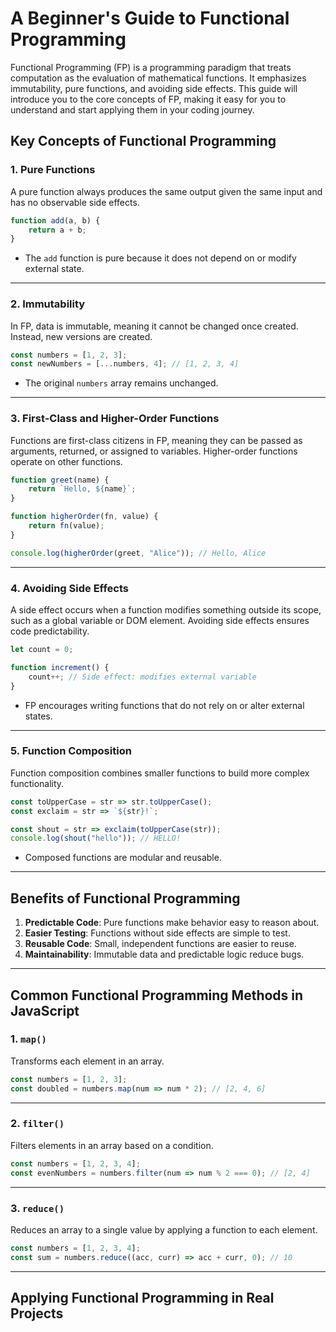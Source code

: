 # A Beginner's Guide to Functional Programming

Functional Programming (FP) is a programming paradigm that treats computation as the evaluation of mathematical functions. It emphasizes immutability, pure functions, and avoiding side effects. This guide will introduce you to the core concepts of FP, making it easy for you to understand and start applying them in your coding journey.


## Key Concepts of Functional Programming


### 1. Pure Functions

A pure function always produces the same output given the same input and has no observable side effects.

```javascript
function add(a, b) {
    return a + b;
}
```

- The `add` function is pure because it does not depend on or modify external state.

---


### 2. Immutability

In FP, data is immutable, meaning it cannot be changed once created. Instead, new versions are created.

```javascript
const numbers = [1, 2, 3];
const newNumbers = [...numbers, 4]; // [1, 2, 3, 4]
```

- The original `numbers` array remains unchanged.

---


### 3. First-Class and Higher-Order Functions

Functions are first-class citizens in FP, meaning they can be passed as arguments, returned, or assigned to variables. Higher-order functions operate on other functions.

```javascript
function greet(name) {
    return `Hello, ${name}`;
}

function higherOrder(fn, value) {
    return fn(value);
}

console.log(higherOrder(greet, "Alice")); // Hello, Alice
```

---


### 4. Avoiding Side Effects

A side effect occurs when a function modifies something outside its scope, such as a global variable or DOM element. Avoiding side effects ensures code predictability.

```javascript
let count = 0;

function increment() {
    count++; // Side effect: modifies external variable
}
```

- FP encourages writing functions that do not rely on or alter external states.

---


### 5. Function Composition

Function composition combines smaller functions to build more complex functionality.

```javascript
const toUpperCase = str => str.toUpperCase();
const exclaim = str => `${str}!`;

const shout = str => exclaim(toUpperCase(str));
console.log(shout("hello")); // HELLO!
```

- Composed functions are modular and reusable.

---


## Benefits of Functional Programming

1. **Predictable Code**: Pure functions make behavior easy to reason about.
2. **Easier Testing**: Functions without side effects are simple to test.
3. **Reusable Code**: Small, independent functions are easier to reuse.
4. **Maintainability**: Immutable data and predictable logic reduce bugs.

---


## Common Functional Programming Methods in JavaScript

### 1. `map()`
Transforms each element in an array.

```javascript
const numbers = [1, 2, 3];
const doubled = numbers.map(num => num * 2); // [2, 4, 6]
```

---


### 2. `filter()`
Filters elements in an array based on a condition.

```javascript
const numbers = [1, 2, 3, 4];
const evenNumbers = numbers.filter(num => num % 2 === 0); // [2, 4]
```

---


### 3. `reduce()`
Reduces an array to a single value by applying a function to each element.

```javascript
const numbers = [1, 2, 3, 4];
const sum = numbers.reduce((acc, curr) => acc + curr, 0); // 10
```

---


## Applying Functional Programming in Real Projects

